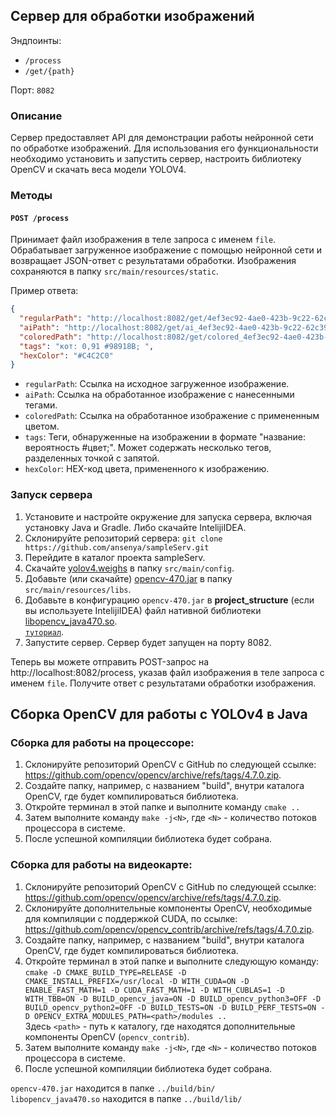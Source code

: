 ## Сервер для обработки изображений

Эндпоинты: 
- `/process`
- `/get/{path}`
    
Порт: `8082`  

### Описание

Сервер предоставляет API для демонстрации работы нейронной сети по обработке изображений. Для использования его функциональности необходимо установить и запустить сервер, настроить библиотеку OpenCV и скачать веса модели YOLOV4.

### Методы

#### `POST /process`

Принимает файл изображения в теле запроса с именем `file`. Обрабатывает загруженное изображение с помощью нейронной сети и возвращает JSON-ответ с результатами обработки. Изображения сохраняются в папку `src/main/resources/static`.

Пример ответа:

```json
{
  "regularPath": "http://localhost:8082/get/4ef3ec92-4ae0-423b-9c22-62c39cd16a01.jpg",
  "aiPath": "http://localhost:8082/get/ai_4ef3ec92-4ae0-423b-9c22-62c39cd16a01.jpg",
  "coloredPath": "http://localhost:8082/get/colored_4ef3ec92-4ae0-423b-9c22-62c39cd16a01.jpg",
  "tags": "кот: 0,91 #98918B; ",
  "hexColor": "#C4C2C0"
}
```

- `regularPath`: Ссылка на исходное загруженное изображение.
- `aiPath`: Ссылка на обработанное изображение с нанесенными тегами.
- `coloredPath`: Ссылка на обработанное изображение с примененным цветом.
- `tags`: Теги, обнаруженные на изображении в формате "название: вероятность #цвет;". Может содержать несколько тегов, разделенных точкой с запятой.
- `hexColor`: HEX-код цвета, примененного к изображению.

### Запуск сервера
1. Установите и настройте окружение для запуска сервера, включая установку Java и Gradle. Либо скачайте IntelijiIDEA.
2. Склонируйте репозиторий сервера: `git clone https://github.com/ansenya/sampleServ.git`
3. Перейдите в каталог проекта sampleServ.
4. Скачайте [yolov4.weighs](https://github.com/AlexeyAB/darknet/releases/download/darknet_yolo_v3_optimal/yolov4.weights) в папку `src/main/config`.
5. Добавьте (или скачайте) [opencv-470.jar](https://drive.google.com/file/d/1NtxUHgiKtgyNM9bgBkAnuL8RbbN-XKz9/view?usp=sharing) в папку `src/main/resources/libs`.
6. Добавьте в конфигурацию `opencv-470.jar` в **project_structure** (если вы используете IntelijiIDEA) файл нативной библиотеки [libopencv_java470.so](https://drive.google.com/file/d/1wfKi149eeDpARoXjrKdwEXBng0eddxlF/view?usp=sharing).  
[`туториал`](https://drive.google.com/file/d/1mt4dAaLLfO7xRpDLP4znJf3hfKq-eJ4n/view?usp=sharing).
7. Запустите сервер. Сервер будет запущен на порту 8082.
  
Теперь вы можете отправить POST-запрос на http://localhost:8082/process, указав файл изображения в теле запроса с именем `file`. Получите ответ с результатами обработки изображения.



## Сборка OpenCV для работы с YOLOv4 в Java
### Сборка для работы на процессоре:
1. Склонируйте репозиторий OpenCV с GitHub по следующей ссылке: https://github.com/opencv/opencv/archive/refs/tags/4.7.0.zip.
2. Создайте папку, например, с названием "build", внутри каталога OpenCV, где будет компилироваться библиотека.
3. Откройте терминал в этой папке и выполните команду `cmake ..`
4. Затем выполните команду `make -j<N>`, где `<N>` - количество потоков процессора в системе.
5. После успешной компиляции библиотека будет собрана.  
### Сборка для работы на видеокарте:
1. Склонируйте репозиторий OpenCV с GitHub по следующей ссылке: https://github.com/opencv/opencv/archive/refs/tags/4.7.0.zip.
2. Склонируйте дополнительные компоненты OpenCV, необходимые для компиляции с поддержкой CUDA, по ссылке: https://github.com/opencv/opencv_contrib/archive/refs/tags/4.7.0.zip.
3. Создайте папку, например, с названием "build", внутри каталога OpenCV, где будет компилироваться библиотека.
4. Откройте терминал в этой папке и выполните следующую команду:
`cmake -D CMAKE_BUILD_TYPE=RELEASE -D CMAKE_INSTALL_PREFIX=/usr/local -D WITH_CUDA=ON -D ENABLE_FAST_MATH=1 -D CUDA_FAST_MATH=1 -D WITH_CUBLAS=1 -D WITH_TBB=ON -D BUILD_opencv_java=ON -D BUILD_opencv_python3=OFF -D BUILD_opencv_python2=OFF -D BUILD_TESTS=ON -D BUILD_PERF_TESTS=ON -D OPENCV_EXTRA_MODULES_PATH=<path>/modules .. `  
Здесь `<path>` - путь к каталогу, где находятся дополнительные компоненты OpenCV (`opencv_contrib`).
5. Затем выполните команду `make -j<N>`, где `<N>` - количество потоков процессора в системе.
6. После успешной компиляции библиотека будет собрана.

`opencv-470.jar` находится в папке `../build/bin/`  
`libopencv_java470.so` находится в папке `../build/lib/`
